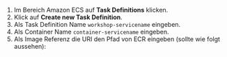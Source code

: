 1. Im Bereich Amazon ECS auf **Task Definitions** klicken.
2. Klick auf **Create new Task Definition**.
3. Als Task Definition Name ``workshop-servicename`` eingeben.
4. Als Container Name ``container-servicename`` eingeben.
5. Als Image Referenz die URI den Pfad von ECR eingeben (sollte wie folgt aussehen):
